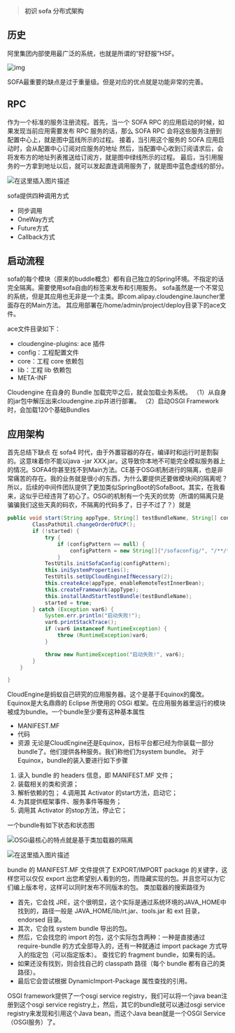 > **初识 sofa 分布式架构**

## **历史**

阿里集团内部使用最广泛的系统，也就是所谓的“好舒服”HSF。

![img](sofa.assets/20190327165457333.png)

SOFA最重要的缺点是过于重量级。但是对应的优点就是功能非常的完善。

## RPC

作为一个标准的服务注册流程。首先，当一个 SOFA RPC 的应用启动的时候，如果发现当前应用需要发布 RPC 服务的话，那么 SOFA RPC 会将这些服务注册到配置中心上，就是图中蓝线所示的过程。
接着，当引用这个服务的 SOFA 应用启动时，会从配置中心订阅对应服务的地址
然后，当配置中心收到订阅请求后，会将发布方的地址列表推送给订阅方，就是图中绿线所示的过程。
最后，当引用服务的一方拿到地址以后，就可以发起直连调用服务了，就是图中蓝色虚线的部分。

![在这里插入图片描述](sofa.assets/20190326154438745.png)

sofa提供四种调用方式

- 同步调用
- OneWay方式
- Future方式
- Callback方式

## 启动流程

sofa的每个模块（原来的buddle概念）都有自己独立的Spring环境。不指定的话完全隔离。需要使用sofa自由的标签来发布和引用服务。
sofa虽然是一个不常见的系统，但是其应用也无非是一个主类。即com.alipay.cloudengine.launcher里面存在的Main方法。
其应用部署在/home/admin/project/deploy目录下的ace文件。

ace文件目录如下：

- cloudengine-plugins: ace 插件
- config：工程配置文件
- core：工程 core 依赖包
- lib：工程 lib 依赖包
- META-INF

Cloudengine 在自身的 Bundle 加载完毕之后，就会加载业务系统。
（1）从自身的jar包中解压出来cloudengine.zip并进行部署。
（2）启动OSGI Framework时，会加载120个基础Bundles

## 应用架构

首先总结下缺点
在 sofa4 时代，由于外置容器的存在，编译时和运行时是割裂的。这意味着你不能以java -jar XXX.jar。这导致你本地不可能完全模拟服务器上的情况。SOFA4你甚至找不到Main方法。CE基于OSGi机制进行的隔离，也是非常痛苦的存在。我的业务就是很小的东西，为什么要提供还要做模块间的隔离呢？所以，后续的中间件团队提供了更加类似SpringBoot的SofaBoot。其实，在我看来，这似乎已经违背了初心了。OSGi的机制有一个先天的优势（所谓的隔离只是骗骗我们这些天真的码农，不隔离的代码多了，日子不过了？）就是

```java
public void start(String appType, String[] testBundleName, String[] configPattern, boolean enableRemoteTestInnerBean) {
        ClassPathUtil.changeOrderOfUCP();
        if (!started) {
            try {
                if (configPattern == null) {
                    configPattern = new String[]{"/sofaconfig/", "/**/*.*"};
                }            
			TestUtils.initSofaConfig(configPattern);
            this.iniSystemProperties();
            TestUtils.setUpCloudEngineIfNecessary(2);
            this.createAce(appType, enableRemoteTestInnerBean);
            this.createFramework(appType);
            this.installAndStartTestBundle(testBundleName);
            started = true;
        } catch (Exception var6) {
            System.err.println("启动失败!");
            var6.printStackTrace();
            if (var6 instanceof RuntimeException) {
                throw (RuntimeException)var6;
            }

            throw new RuntimeException("启动失败!", var6);
        }
    }

}
```
CloudEngine是蚂蚁自己研究的应用服务器。这个是基于Equinox的魔改。Equinox是大名鼎鼎的 Eclipse 所使用的 OSGi 框架。在应用服务器里运行的模块被成为bundle。一个bundle至少要有这种基本属性

- MANIFEST.MF
- 代码
- 资源
  无论是CloudEngine还是Equinox，目标平台都已经为你装载一部分bundle了。他们提供各种服务。我们称他们为system bundle。
  对于Equinox，bundle的装入要进行如下步骤

1. 读入 bundle 的 headers 信息，即 MANIFEST.MF 文件；
2. 装载相关的类和资源；
3. 解析依赖的包；
   4.调用其 Activator 的start方法，启动它；
4. 为其提供框架事件、服务事件等服务；
5. 调用其 Activator 的stop方法，停止它；

一个bundle有如下状态和状态图

![OSGi最核心的特点就是基于类加载器的隔离](sofa.assets/2019032723575067.png)

![在这里插入图片描述](sofa.assets/20190327235841826.png)

bundle 的 MANIFEST.MF 文件提供了 EXPORT/IMPORT package 的关键字，这样您可以仅仅 export 出您希望别人看到的包，而隐藏实现的包。并且您可以为它们编上版本号，这样可以同时发布不同版本的包。
类加载器的搜索路径为

* 首先，它会找 JRE，这个很明显，这个实际是通过系统环境的JAVA_HOME中找到的，路径一般是 JAVA_HOME/lib/rt.jar、tools.jar 和 ext 目录，endorsed 目录。
* 其次，它会找 system bundle 导出的包。
* 然后，它会找您的 import 的包，这个实际包含两种：一种是直接通过 require-bundle 的方式全部导入的，还有一种就通过 import package 方式导入的指定包（可以指定版本）。
  查找它的 fragment bundle，如果有的话。
* 如果还没有找到，则会找自己的 classpath 路径（每个 bundle 都有自己的类路径）。
* 最后它会尝试根据 DynamicImport-Package 属性查找的引用。

OSGI framework提供了一个osgi service registry，我们可以将一个java bean注册到这个osgi service registry上，然后，其它的bundle就可以通过osgi service registry来发现和引用这个Java bean，而这个Java bean就是一个OSGI Service（OSGI服务）了。
